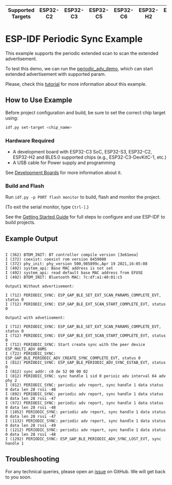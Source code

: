 | Supported Targets | ESP32-C2 | ESP32-C3 | ESP32-C5 | ESP32-C6 | ESP32-H2 | ESP32-S3 |
| ----------------- | -------- | -------- | -------- | -------- | -------- | -------- |

# ESP-IDF Periodic Sync Example

This example supports the periodic extended scan to scan the extended advertisement.

To test this demo, we can run the [periodic_adv_demo](../periodic_adv), which can start extended advertisement with supported param.

Please, check this [tutorial](tutorial/Periodic_Sync_Example_Walkthrough.md) for more information about this example.

## How to Use Example

Before project configuration and build, be sure to set the correct chip target using:

```bash
idf.py set-target <chip_name>
```

### Hardware Required

* A development board with ESP32-C3 SoC, ESP32-S3, ESP32-C2, ESP32-H2 and  BLE5.0 supported chips (e.g., ESP32-C3-DevKitC-1, etc.)
* A USB cable for Power supply and programming

See [Development Boards](https://www.espressif.com/en/products/devkits) for more information about it.

### Build and Flash

Run `idf.py -p PORT flash monitor` to build, flash and monitor the project.

(To exit the serial monitor, type ``Ctrl-]``.)

See the [Getting Started Guide](https://idf.espressif.com/) for full steps to configure and use ESP-IDF to build projects.

## Example Output

```

I (362) BTDM_INIT: BT controller compile version [3e61eea]
I (372) coexist: coexist rom version 8459080
I (372) phy_init: phy_version 500,985899c,Apr 19 2021,16:05:08
I (492) system_api: Base MAC address is not set
I (492) system_api: read default base MAC address from EFUSE
I (492) BTDM_INIT: Bluetooth MAC: 7c:df:a1:40:01:c5

Output1 Without advertisement:

I (712) PERIODIC_SYNC: ESP_GAP_BLE_SET_EXT_SCAN_PARAMS_COMPLETE_EVT, status 0
I (712) PERIODIC_SYNC: ESP_GAP_BLE_EXT_SCAN_START_COMPLETE_EVT, status 0

Output2 with advetisement:

I (712) PERIODIC_SYNC: ESP_GAP_BLE_SET_EXT_SCAN_PARAMS_COMPLETE_EVT, status 0
I (712) PERIODIC_SYNC: ESP_GAP_BLE_EXT_SCAN_START_COMPLETE_EVT, status 0
I (712) PERIODIC_SYNC: Start create sync with the peer device ESP_MULTI_ADV_80MS
I (722) PERIODIC_SYNC: ESP_GAP_BLE_PERIODIC_ADV_CREATE_SYNC_COMPLETE_EVT, status 0
I (812) PERIODIC_SYNC: ESP_GAP_BLE_PERIODIC_ADV_SYNC_ESTAB_EVT, status 0
I (812) sync addr: c0 de 52 00 00 02
I (812) PERIODIC_SYNC: sync handle 1 sid 0 perioic adv interval 64 adv phy 2
I (812) PERIODIC_SYNC: periodic adv report, sync handle 1 data status 0 data len 28 rssi -48
I (892) PERIODIC_SYNC: periodic adv report, sync handle 1 data status 0 data len 28 rssi -47
I (972) PERIODIC_SYNC: periodic adv report, sync handle 1 data status 0 data len 28 rssi -48
I (1052) PERIODIC_SYNC: periodic adv report, sync handle 1 data status 0 data len 28 rssi -47
I (1132) PERIODIC_SYNC: periodic adv report, sync handle 1 data status 0 data len 28 rssi -49
I (1212) PERIODIC_SYNC: periodic adv report, sync handle 1 data status 0 data len 28 rssi -48
I (1292) PERIODIC_SYNC: ESP_GAP_BLE_PERIODIC_ADV_SYNC_LOST_EVT, sync handle 1

```

## Troubleshooting

For any technical queries, please open an [issue](https://github.com/espressif/esp-idf/issues) on GitHub. We will get back to you soon.

